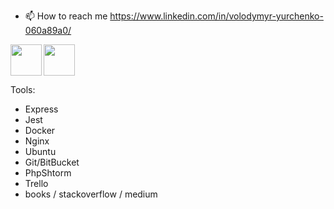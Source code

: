 - 📫 How to reach me https://www.linkedin.com/in/volodymyr-yurchenko-060a89a0/

<img src="https://user-images.githubusercontent.com/63920713/172195432-859a9488-b66e-4c3e-aa70-7505c7534ae5.png" align="left" width="50" height="50">
<img src="https://user-images.githubusercontent.com/63920713/172196182-872cfbfc-6d21-4730-8a8d-c53cdd2d8cd4.png"  width="50" height="50">



Tools:
- Express
- Jest
- Docker
- Nginx
- Ubuntu
- Git/BitBucket
- PhpShtorm
- Trello
- books / stackoverflow / medium

<!--- - 👋 Hi, I’m @oo11o
- 👀 I’m interested in ...
- 🌱 I’m currently learning ...
- 💞️ I’m looking to collaborate on ...
- 📫 How to reach me ...
--->
<!---
oo11o/oo11o is a ✨ special ✨ repository because its `README.md` (this file) appears on your GitHub profile.
You can click the Preview link to take a look at your changes.
--->
